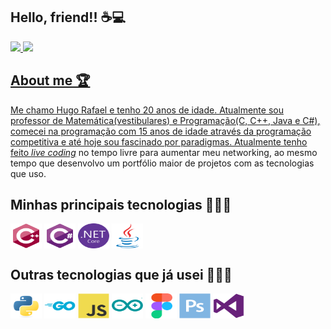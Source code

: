 ## Hello, friend!! ☕💻

 <div style="align = center" >
  <a href="https://github.com/hgrafa">
  <img height="130em" src="https://github-readme-stats.vercel.app/api?username=hgrafa&show_icons=true&theme=radical&include_all_commits=true&count_private=true&hide=stars,contribs"/>
  <img height="130em" src="https://github-readme-stats.vercel.app/api/top-langs/?username=hgrafa&layout=compact&langs_count=7&theme=radical"/>
</div>
 
## About me 🏆
 
 Me chamo Hugo Rafael e tenho 20 anos de idade. Atualmente sou professor de Matemática(vestibulares) e Programação(C, C++, Java e C#), comecei na programação com 15 anos de idade através da programação competitiva e até hoje sou fascinado por paradigmas. Atualmente tenho feito [*live coding*](twich.tv/drift/in/tokyo) no tempo livre para aumentar meu networking, ao mesmo tempo que desenvolvo um portfólio maior de projetos com as tecnologias que uso.

## Minhas principais tecnologias 🧑‍💻🚀
 
 <div style="display: inline_block align = center">
  <img align="center" alt="Hugo-Cplusplus" height="40" width="50" src="https://raw.githubusercontent.com/devicons/devicon/master/icons/cplusplus/cplusplus-original.svg">
  <img align="center" alt="Hugo-C#" height="40" width="50" src="https://raw.githubusercontent.com/devicons/devicon/master/icons/csharp/csharp-original.svg">
  <img align="center" alt="Hugo-Python" height="40" width="50" src="https://raw.githubusercontent.com/devicons/devicon/master/icons/dotnetcore/dotnetcore-original.svg">
  <img align="center" alt="Hugo-Java" height="40" width="50" src="https://raw.githubusercontent.com/devicons/devicon/master/icons/java/java-original.svg">
</div>
 
## Outras tecnologias que já usei 🧑‍💻📝
 
<div style="display: inline_block align = center">
  <img align="center" alt="Hugo-Python" height="40" width="50" src="https://raw.githubusercontent.com/devicons/devicon/master/icons/python/python-original.svg">
  <img align="center" alt="Hugo-GoLang" height="40" width="50" src="https://raw.githubusercontent.com/devicons/devicon/master/icons/go/go-original-wordmark.svg">
  <img align="center" alt="Hugo-JS" height="40" width="50" src="https://raw.githubusercontent.com/devicons/devicon/master/icons/javascript/javascript-original.svg">
  <img align="center" alt="Hugo-Arduino" height="40" width="50" src="https://raw.githubusercontent.com/devicons/devicon/master/icons/arduino/arduino-original.svg">
  <img align="center" alt="Hugo-Figma" height="40" width="50" src="https://raw.githubusercontent.com/devicons/devicon/master/icons/figma/figma-original.svg">
  <img align="center" alt="Hugo-PS" height="40" width="50" src="https://raw.githubusercontent.com/devicons/devicon/master/icons/photoshop/photoshop-plain.svg">
  <img align="center" alt="Hugo-VS" height="40" width="50" src="https://raw.githubusercontent.com/devicons/devicon/master/icons/visualstudio/visualstudio-plain.svg">
</div>
 
 ##
